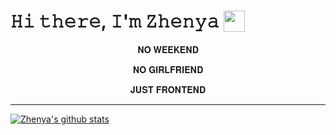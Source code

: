 # 𝙷𝚒 𝚝𝚑𝚎𝚛𝚎, 𝙸'𝚖 𝚉𝚑𝚎𝚗𝚢𝚊 <img src="https://media.giphy.com/media/Q7LHmoFwVP6Yc1swZs/source.gif" width="34x" align="top">

<div align="center">
<p>𝐍𝐎 𝐖𝐄𝐄𝐊𝐄𝐍𝐃</p>
<p>𝐍𝐎 𝐆𝐈𝐑𝐋𝐅𝐑𝐈𝐄𝐍𝐃</p>
<p>𝐉𝐔𝐒𝐓 𝐅𝐑𝐎𝐍𝐓𝐄𝐍𝐃</p>
</div>

---

[![Zhenya's github stats](https://github-readme-stats.vercel.app/api?username=kulinichevgeny&theme=react&show_icons=true)](https://github.com/kulinichevgeny)
